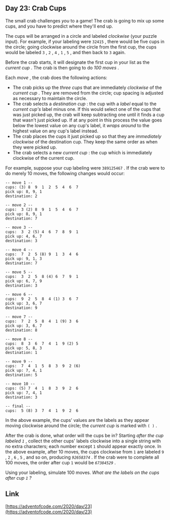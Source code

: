 ## Day 23: Crab Cups

The small crab challenges _you_ to a game! The crab is going to mix up some cups, and you have to predict where they'll end up.

The cups will be arranged in a circle and labeled _clockwise_ (your puzzle input). For example, if your labeling were `32415` , there would be five cups in the circle; going clockwise around the circle from the first cup, the cups would be labeled `3` , `2` , `4` , `1` , `5` , and then back to `3` again.

Before the crab starts, it will designate the first cup in your list as the _current cup_ . The crab is then going to do _100 moves_ .

Each _move_ , the crab does the following actions:

- The crab picks up the _three cups_ that are immediately _clockwise_ of the _current cup_ . They are removed from the circle; cup spacing is adjusted as necessary to maintain the circle.
- The crab selects a _destination cup_ : the cup with a _label_ equal to the _current cup's_ label minus one. If this would select one of the cups that was just picked up, the crab will keep subtracting one until it finds a cup that wasn't just picked up. If at any point in this process the value goes below the lowest value on any cup's label, it _wraps around_ to the highest value on any cup's label instead.
- The crab places the cups it just picked up so that they are _immediately clockwise_ of the destination cup. They keep the same order as when they were picked up.
- The crab selects a new _current cup_ : the cup which is immediately clockwise of the current cup.

For example, suppose your cup labeling were `389125467` . If the crab were to do merely 10 moves, the following changes would occur:

    -- move 1 --
    cups: (3) 8  9  1  2  5  4  6  7
    pick up: 8, 9, 1
    destination: 2

    -- move 2 --
    cups:  3 (2) 8  9  1  5  4  6  7
    pick up: 8, 9, 1
    destination: 7

    -- move 3 --
    cups:  3  2 (5) 4  6  7  8  9  1
    pick up: 4, 6, 7
    destination: 3

    -- move 4 --
    cups:  7  2  5 (8) 9  1  3  4  6
    pick up: 9, 1, 3
    destination: 7

    -- move 5 --
    cups:  3  2  5  8 (4) 6  7  9  1
    pick up: 6, 7, 9
    destination: 3

    -- move 6 --
    cups:  9  2  5  8  4 (1) 3  6  7
    pick up: 3, 6, 7
    destination: 9

    -- move 7 --
    cups:  7  2  5  8  4  1 (9) 3  6
    pick up: 3, 6, 7
    destination: 8

    -- move 8 --
    cups:  8  3  6  7  4  1  9 (2) 5
    pick up: 5, 8, 3
    destination: 1

    -- move 9 --
    cups:  7  4  1  5  8  3  9  2 (6)
    pick up: 7, 4, 1
    destination: 5

    -- move 10 --
    cups: (5) 7  4  1  8  3  9  2  6
    pick up: 7, 4, 1
    destination: 3

    -- final --
    cups:  5 (8) 3  7  4  1  9  2  6

In the above example, the cups' values are the labels as they appear moving clockwise around the circle; the _current cup_ is marked with `( )` .

After the crab is done, what order will the cups be in? Starting _after the cup labeled `1`_ , collect the other cups' labels clockwise into a single string with no extra characters; each number except `1` should appear exactly once. In the above example, after 10 moves, the cups clockwise from `1` are labeled `9` , `2` , `6` , `5` , and so on, producing _`92658374`_ . If the crab were to complete all 100 moves, the order after cup `1` would be _`67384529`_ .

Using your labeling, simulate 100 moves. _What are the labels on the cups after cup `1` ?_

## Link

[https://adventofcode.com/2020/day/23](https://adventofcode.com/2020/day/23)
